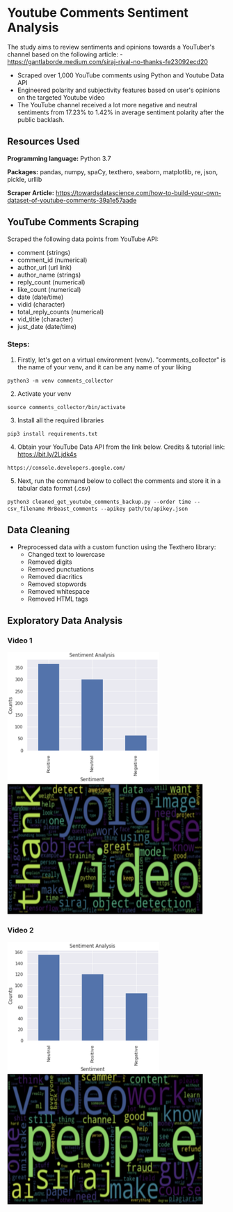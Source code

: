 # Youtube Comments Sentiment Analysis
The study aims to review sentiments and opinions towards a YouTuber's channel based on the following article: - https://gantlaborde.medium.com/siraj-rival-no-thanks-fe23092ecd20

- Scraped over 1,000 YouTube comments using Python and Youtube Data API
- Engineered polarity and subjectivity features based on user's opinions on the targeted Youtube video
- The YouTube channel received a lot more negative and neutral sentiments from 17.23% to 1.42% in average sentiment polarity after the public backlash.


## Resources Used
**Programming language:** Python 3.7

**Packages:** pandas, numpy, spaCy, texthero, seaborn, matplotlib, re, json, pickle, urllib

**Scraper Article:** https://towardsdatascience.com/how-to-build-your-own-dataset-of-youtube-comments-39a1e57aade

## YouTube Comments Scraping
Scraped the following data points from YouTube API:
- comment (strings)
- comment_id (numerical)
- author_url (url link)
- author_name (strings)
- reply_count (numerical) 
- like_count (numerical) 
- date (date/time) 
- vidid (character) 
- total_reply_counts (numerical) 
- vid_title (character)
- just_date (date/time) 

### Steps: 
1. Firstly, let's get on a virtual environment (venv). "comments_collector" is the name of your venv, and it can be any name of your liking
```
python3 -m venv comments_collector
```
2. Activate your venv 
```
source comments_collector/bin/activate
```
3. Install all the required libraries
```
pip3 install requirements.txt
```
4. Obtain your YouTube Data API from the link below. Credits & tutorial link: https://bit.ly/2Ljdk4s
```
https://console.developers.google.com/ 
```
5. Next, run the command below to collect the comments and store it in a tabular data format (.csv) 
```
python3 cleaned_get_youtube_comments_backup.py --order time --csv_filename MrBeast_comments --apikey path/to/apikey.json
```

## Data Cleaning
- Preprocessed data with a custom function using the Texthero library:
  - Changed text to lowercase
  - Removed digits
  - Removed punctuations
  - Removed diacritics
  - Removed stopwords
  - Removed whitespace
  - Removed HTML tags
  
## Exploratory Data Analysis

### Video 1
<p float="left">
  <img src="https://github.com/PannaD8ta/YT_Comments_Sentiment_Analysis/blob/main/Sentiment_Analysis_plot_1.png" alt="Video 1" width="350" height="300"/>
  <img src="https://github.com/PannaD8ta/YT_Comments_Sentiment_Analysis/blob/main/Word_Cloud_1.png" alt="Video 1" width="450" height="300" />
</p>

### Video 2
<p float="left">
  <img src="https://github.com/PannaD8ta/YT_Comments_Sentiment_Analysis/blob/main/Sentiment_Analysis_plot_2.png" alt="Video 2" width="350" height="300"/>
  <img src="https://github.com/PannaD8ta/YT_Comments_Sentiment_Analysis/blob/main/Word_Cloud_2.png" alt="Video 2" width="450" height="300" />
</p>



